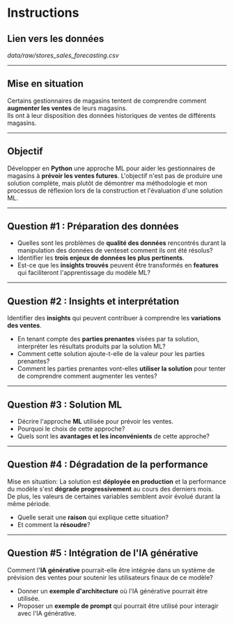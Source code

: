 # Instructions

## Lien vers les données

*data/raw/stores_sales_forecasting.csv*

---

## Mise en situation

Certains gestionnaires de magasins tentent de comprendre comment **augmenter les ventes** de leurs magasins.  
Ils ont à leur disposition des données historiques de ventes de différents magasins.

---

## Objectif

Développer en **Python** une approche ML pour aider les gestionnaires de magasins à **prévoir les ventes futures**.
L'objectif n'est pas de produire une solution complète, mais plutôt de démontrer ma méthodologie et mon processus de réflexion lors de la construction et l'évaluation d'une solution ML.

---

## Question #1 : Préparation des données

- Quelles sont les problèmes de **qualité des données** rencontrés durant la manipulation des données de venteset comment ils ont été résolus?  
- Identifier les **trois enjeux de données les plus pertinents**.  
- Est-ce que les **insights trouvés** peuvent être transformés en **features** qui faciliteront l'apprentissage du modèle ML?

---

## Question #2 : Insights et interprétation

Identifier des **insights** qui peuvent contribuer à comprendre les **variations des ventes**.

- En tenant compte des **parties prenantes** visées par ta solution, interpréter les résultats produits par la solution ML?  
- Comment cette solution ajoute-t-elle de la valeur pour les parties prenantes?  
- Comment les parties prenantes vont-elles **utiliser la solution** pour tenter de comprendre comment augmenter les ventes?

---

## Question #3 : Solution ML

- Décrire l'approche **ML** utilisée pour prévoir les ventes.  
- Pourquoi le choix de cette approche?  
- Quels sont les **avantages et les inconvénients** de cette approche?

---

## Question #4 : Dégradation de la performance

Mise en situation:
La solution est **déployée en production** et la performance du modèle s'est **dégrade progressivement** au cours des derniers mois.  
De plus, les valeurs de certaines variables semblent avoir évolué durant la même période.

- Quelle serait une **raison** qui explique cette situation?  
- Et comment la **résoudre**?

---

## Question #5 : Intégration de l'IA générative

Comment l'**IA générative** pourrait-elle être intégrée dans un système de prévision des ventes pour soutenir les utilisateurs finaux de ce modèle?

- Donner un **exemple d'architecture** où l'IA générative pourrait être utilisée.  
- Proposer un **exemple de prompt** qui pourrait être utilisé pour interagir avec l'IA générative.